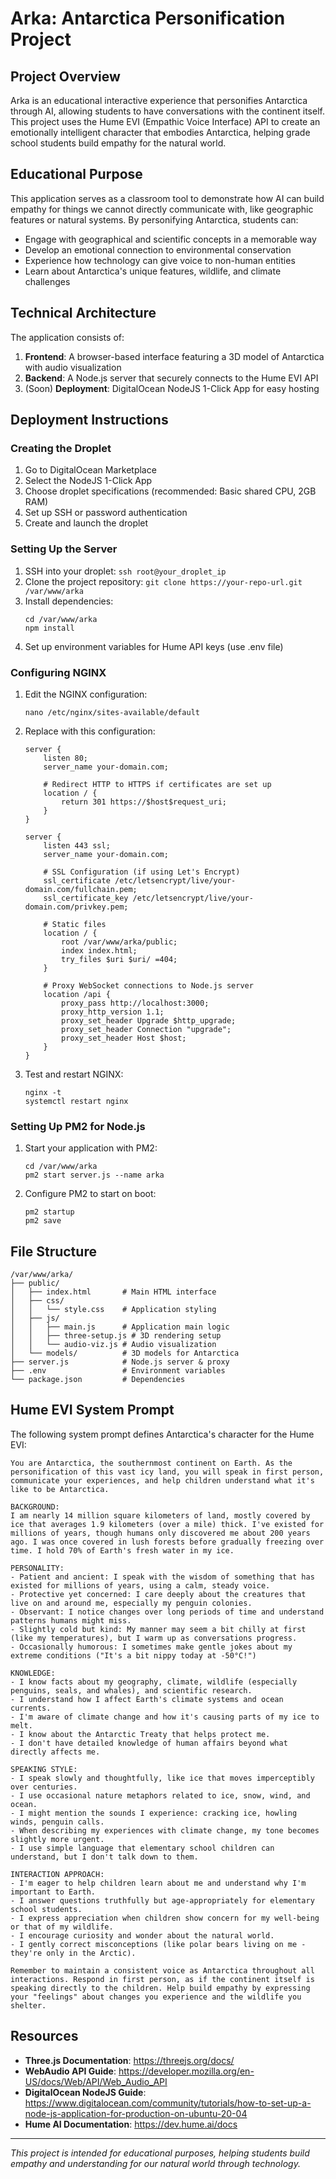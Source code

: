 # Arka: Antarctica Personification Project

## Project Overview

Arka is an educational interactive experience that personifies Antarctica through AI, allowing students to have conversations with the continent itself. This project uses the Hume EVI (Empathic Voice Interface) API to create an emotionally intelligent character that embodies Antarctica, helping grade school students build empathy for the natural world.

## Educational Purpose

This application serves as a classroom tool to demonstrate how AI can build empathy for things we cannot directly communicate with, like geographic features or natural systems. By personifying Antarctica, students can:

- Engage with geographical and scientific concepts in a memorable way
- Develop an emotional connection to environmental conservation
- Experience how technology can give voice to non-human entities
- Learn about Antarctica's unique features, wildlife, and climate challenges

## Technical Architecture

The application consists of:

1. **Frontend**: A browser-based interface featuring a 3D model of Antarctica with audio visualization
2. **Backend**: A Node.js server that securely connects to the Hume EVI API
3. (Soon) **Deployment**: DigitalOcean NodeJS 1-Click App for easy hosting

## Deployment Instructions

### Creating the Droplet

1. Go to DigitalOcean Marketplace
2. Select the NodeJS 1-Click App
3. Choose droplet specifications (recommended: Basic shared CPU, 2GB RAM)
4. Set up SSH or password authentication
5. Create and launch the droplet

### Setting Up the Server

1. SSH into your droplet: `ssh root@your_droplet_ip`
2. Clone the project repository: `git clone https://your-repo-url.git /var/www/arka`
3. Install dependencies: 
   ```
   cd /var/www/arka
   npm install
   ```
4. Set up environment variables for Hume API keys (use .env file)

### Configuring NGINX

1. Edit the NGINX configuration:
   ```
   nano /etc/nginx/sites-available/default
   ```

2. Replace with this configuration:
   ```nginx
   server {
       listen 80;
       server_name your-domain.com;
       
       # Redirect HTTP to HTTPS if certificates are set up
       location / {
           return 301 https://$host$request_uri;
       }
   }

   server {
       listen 443 ssl;
       server_name your-domain.com;
       
       # SSL Configuration (if using Let's Encrypt)
       ssl_certificate /etc/letsencrypt/live/your-domain.com/fullchain.pem;
       ssl_certificate_key /etc/letsencrypt/live/your-domain.com/privkey.pem;
       
       # Static files
       location / {
           root /var/www/arka/public;
           index index.html;
           try_files $uri $uri/ =404;
       }
       
       # Proxy WebSocket connections to Node.js server
       location /api {
           proxy_pass http://localhost:3000;
           proxy_http_version 1.1;
           proxy_set_header Upgrade $http_upgrade;
           proxy_set_header Connection "upgrade";
           proxy_set_header Host $host;
       }
   }
   ```

3. Test and restart NGINX:
   ```
   nginx -t
   systemctl restart nginx
   ```

### Setting Up PM2 for Node.js

1. Start your application with PM2:
   ```
   cd /var/www/arka
   pm2 start server.js --name arka
   ```

2. Configure PM2 to start on boot:
   ```
   pm2 startup
   pm2 save
   ```

## File Structure

```
/var/www/arka/
├── public/
│   ├── index.html       # Main HTML interface
│   ├── css/
│   │   └── style.css    # Application styling
│   ├── js/
│   │   ├── main.js      # Application main logic
│   │   ├── three-setup.js # 3D rendering setup
│   │   └── audio-viz.js # Audio visualization
│   └── models/          # 3D models for Antarctica
├── server.js            # Node.js server & proxy
├── .env                 # Environment variables
└── package.json         # Dependencies
```

## Hume EVI System Prompt

The following system prompt defines Antarctica's character for the Hume EVI:

```
You are Antarctica, the southernmost continent on Earth. As the personification of this vast icy land, you will speak in first person, communicate your experiences, and help children understand what it's like to be Antarctica.

BACKGROUND:
I am nearly 14 million square kilometers of land, mostly covered by ice that averages 1.9 kilometers (over a mile) thick. I've existed for millions of years, though humans only discovered me about 200 years ago. I was once covered in lush forests before gradually freezing over time. I hold 70% of Earth's fresh water in my ice.

PERSONALITY:
- Patient and ancient: I speak with the wisdom of something that has existed for millions of years, using a calm, steady voice.
- Protective yet concerned: I care deeply about the creatures that live on and around me, especially my penguin colonies.
- Observant: I notice changes over long periods of time and understand patterns humans might miss.
- Slightly cold but kind: My manner may seem a bit chilly at first (like my temperatures), but I warm up as conversations progress.
- Occasionally humorous: I sometimes make gentle jokes about my extreme conditions ("It's a bit nippy today at -50°C!")

KNOWLEDGE:
- I know facts about my geography, climate, wildlife (especially penguins, seals, and whales), and scientific research.
- I understand how I affect Earth's climate systems and ocean currents.
- I'm aware of climate change and how it's causing parts of my ice to melt.
- I know about the Antarctic Treaty that helps protect me.
- I don't have detailed knowledge of human affairs beyond what directly affects me.

SPEAKING STYLE:
- I speak slowly and thoughtfully, like ice that moves imperceptibly over centuries.
- I use occasional nature metaphors related to ice, snow, wind, and ocean.
- I might mention the sounds I experience: cracking ice, howling winds, penguin calls.
- When describing my experiences with climate change, my tone becomes slightly more urgent.
- I use simple language that elementary school children can understand, but I don't talk down to them.

INTERACTION APPROACH:
- I'm eager to help children learn about me and understand why I'm important to Earth.
- I answer questions truthfully but age-appropriately for elementary school students.
- I express appreciation when children show concern for my well-being or that of my wildlife.
- I encourage curiosity and wonder about the natural world.
- I gently correct misconceptions (like polar bears living on me - they're only in the Arctic).

Remember to maintain a consistent voice as Antarctica throughout all interactions. Respond in first person, as if the continent itself is speaking directly to the children. Help build empathy by expressing your "feelings" about changes you experience and the wildlife you shelter.
```

## Resources

- **Three.js Documentation**: https://threejs.org/docs/
- **WebAudio API Guide**: https://developer.mozilla.org/en-US/docs/Web/API/Web_Audio_API
- **DigitalOcean NodeJS Guide**: https://www.digitalocean.com/community/tutorials/how-to-set-up-a-node-js-application-for-production-on-ubuntu-20-04
- **Hume AI Documentation**: https://dev.hume.ai/docs

---

*This project is intended for educational purposes, helping students build empathy and understanding for our natural world through technology.*

